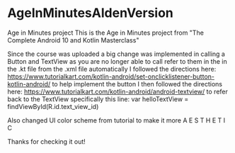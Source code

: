 # AgeInMinutesAldenVersion
Age in Minutes project
This is the Age in Minutes project from "The Complete Android 10 and Kotlin Masterclass" 

Since the course was uploaded a big change was implemented in calling a Button and TextView as you are no longer able to call refer to them in the in the .kt file from the .xml file automatically
I followed the directions here: https://www.tutorialkart.com/kotlin-android/set-onclicklistener-button-kotlin-android/ to help implement the button
I then followed the directions here: https://www.tutorialkart.com/kotlin-android/android-textview/ to refer back to the TextView specifically this line:
var helloTextView = findViewById<TextView>(R.id.text_view_id)

Also changed UI color scheme from tutorial to make it more A E S T H E T I C

Thanks for checking it out!
